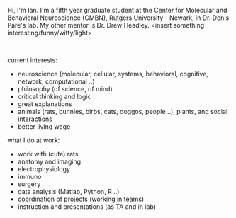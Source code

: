 
Hi, I'm Ian. I'm a fifth year graduate student at the Center for Molecular and Behavioral Neuroscience (CMBN), Rutgers University - Newark, in Dr. Denis Pare's lab. My other mentor is Dr. Drew Headley. <insert something interesting/funny/witty/light>

<br />

current interests:

- neuroscience (molecular, cellular, systems, behavioral, cognitive, network, computational ..)
- philosophy (of science, of mind)
- critical thinking and logic
- great explanations
- animals (rats, bunnies, birbs, cats, doggos, people ..), plants, and social interactions
- better living wage


what I do at work: 

- work with (cute) rats
- anatomy and imaging
- electrophysiology
- immuno
- surgery
- data analysis (Matlab, Python, R ..)
- coordination of projects (working in teams)
- instruction and presentations (as TA and in lab)


